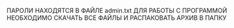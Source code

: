 ПАРОЛИ НАХОДЯТСЯ В ФАЙЛЕ admin.txt
ДЛЯ РАБОТЫ С ПРОГРАММОЙ НЕОБХОДИМО СКАЧАТЬ ВСЕ ФАЙЛЫ
И РАСПАКОВАТЬ АРХИВ В ПАПКУ
